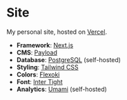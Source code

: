 # Site

My personal site, hosted on [Vercel](https://vercel.com/).

- **Framework**: [Next.js](https://nextjs.org/)
- **CMS**: [Payload](https://payloadcms.com/)
- **Database**: [PostgreSQL](https://www.postgresql.org/) (self-hosted)
- **Styling**: [Tailwind CSS](https://tailwindcss.com/)
- **Colors**: [Flexoki](https://stephango.com/flexoki)
- **Font**: [Inter Tight](https://fonts.google.com/specimen/Inter+Tight)
- **Analytics**: [Umami](https://umami.is/) (self-hosted)
